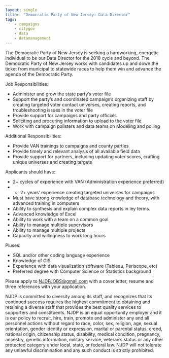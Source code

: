 ```yaml
---
layout: single
title:  "Democratic Party of New Jersey: Data Director"
tags: 
    - campaigns
    - citygov
    - data
    - datamanagement
---
```


The Democratic Party of New Jersey is seeking a hardworking, energetic individual to be our Data Director for the 2018 cycle and beyond. The Democratic Party of New Jersey works with candidates up and down the ticket from municipal to statewide races to help them win and advance the agenda of the Democratic Party.

Job Responsibilities:

* Administer and grow the state party’s voter file
* Support the party’s and coordinated campaign’s organizing staff by creating targeted voter contact universes, creating reports, and troubleshooting issues in the voter file
* Provide support for campaigns and party officials
* Soliciting and procuring information to upload to the voter file
* Work with campaign pollsters and data teams on Modeling and polling 

Additional Responsibilities: 

* Provide VAN trainings to campaigns and county parties
* Provide timely and relevant analysis of all available field data
* Provide support for partners, including updating voter scores, crafting unique universes and creating targets

Applicants should have:

* 2+ cycles of experience with VAN (Administration experience preferred)
* * 2+ years’ experience creating targeted universes for campaigns
* Must have strong knowledge of database technology and theory, with advanced training in computers
* Ability to synthesis and explain complex data reports in ley terms.
* Advanced knowledge of Excel
* Ability to work with a team on a common goal
* Ability to manage multiple supervisors
* Ability to manage multiple projects
* Capacity and willingness to work long hours 

Pluses: 

* SQL and/or other coding language experience
* Knowledge of GIS
* Experience with data visualization software (Tableau, Periscope, etc)
* Preferred degree with Computer Science or Statistics background 

Please apply to NJDPJOBS@gmail.com with a cover letter, resume and three references with your application.

NJDP is committed to diversity among its staff, and recognizes that its continued success requires the highest commitment to obtaining and retaining a diverse staff that provides the best quality services to supporters and constituents. NJDP is an equal opportunity employer and it is our policy to recruit, hire, train, promote and administer any and all personnel actions without regard to race, color, sex, religion, age, sexual orientation, gender identity or expression, marital or parental status, creed, national origin, citizenship status, disability, medical condition, pregnancy, ancestry, genetic information, military service, veteran’s status or any other protected category under local, state, or federal law. NJDP will not tolerate any unlawful discrimination and any such conduct is strictly prohibited.
